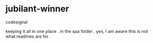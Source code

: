# jubilant-winner
codesignal

keeping it all in one place . 
in the spa folder . 
yes, I am aware this is not what readmes are for . 
